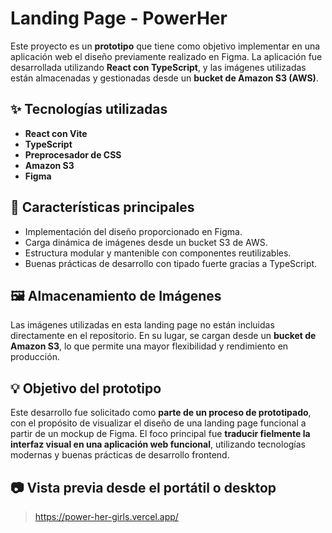 # Landing Page - PowerHer

Este proyecto es un **prototipo** que tiene como objetivo implementar en una aplicación web el diseño previamente realizado en Figma. La aplicación fue desarrollada utilizando **React con TypeScript**, y las imágenes utilizadas están almacenadas y gestionadas desde un **bucket de Amazon S3 (AWS)**.

## ✨ Tecnologías utilizadas

- **React con Vite**
- **TypeScript**
- **Preprocesador de CSS**
- **Amazon S3**
- **Figma**


## 🚀 Características principales

- Implementación del diseño proporcionado en Figma.
- Carga dinámica de imágenes desde un bucket S3 de AWS.
- Estructura modular y mantenible con componentes reutilizables.
- Buenas prácticas de desarrollo con tipado fuerte gracias a TypeScript.

## 🖼️ Almacenamiento de Imágenes

Las imágenes utilizadas en esta landing page no están incluidas directamente en el repositorio. En su lugar, se cargan desde un **bucket de Amazon S3**, lo que permite una mayor flexibilidad y rendimiento en producción.

## 💡 Objetivo del prototipo

Este desarrollo fue solicitado como **parte de un proceso de prototipado**, con el propósito de visualizar el diseño de una landing page funcional a partir de un mockup de Figma. El foco principal fue **traducir fielmente la interfaz visual en una aplicación web funcional**, utilizando tecnologías modernas y buenas prácticas de desarrollo frontend.

## 📷 Vista previa desde el portátil o desktop

> https://power-her-girls.vercel.app/

